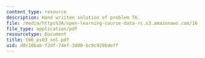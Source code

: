 ```yaml
---
content_type: resource
description: Hand wriiten solution of problem T6.
file: /media/https%3A/open-learning-course-data-rc.s3.amazonaws.com/16-01-unified-engineering-i-ii-iii-iv-fall-2005-spring-2006/d0c10babf2df74ef3d00bc9c929bdeff_t06_ps03_sol.pdf
file_type: application/pdf
resourcetype: Document
title: t06_ps03_sol.pdf
uid: d0c10bab-f2df-74ef-3d00-bc9c929bdeff
---
```

